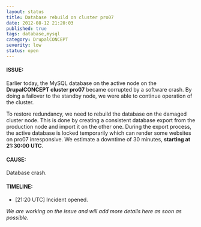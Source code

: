 ```yaml
---
layout: status
title: Database rebuild on cluster pro07
date: 2012-08-12 21:20:03 
published: true
tags: database,mysql
category: DrupalCONCEPT
severity: low
status: open
---
```


#### ISSUE:

Earlier today, the MySQL database on the active node on the **DrupalCONCEPT cluster pro07** became corrupted by a software crash. By doing a failover to the standby node, we were able to continue operation of the cluster.

To restore redundancy, we need to rebuild the database on the damaged cluster node. This is done by creating a consistent database export from the production node and import it on the other one. During the export process, the active database is locked temporarily which can render some websites on pro07 inresponsive. We estimate a downtime of 30 minutes, **starting at 21:30:00 UTC**.


#### CAUSE:

Database crash.


#### TIMELINE:

* [21:20 UTC] Incident opened. 

*We are working on the issue and will add more details here as soon as possible.*
